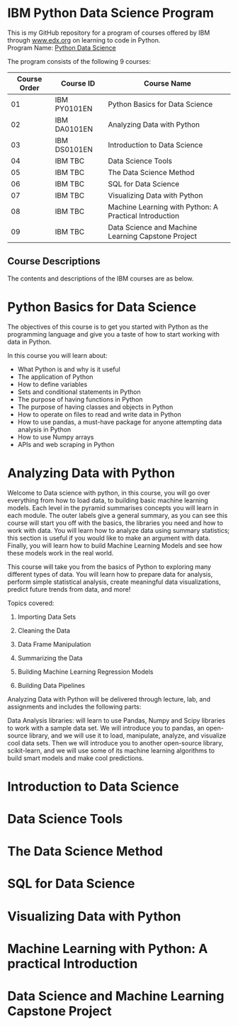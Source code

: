 # IBM Python Data Science Program

This is my GitHub repository for a program of courses offered by IBM through www.edx.org on learning to code in Python.  
Program Name:  [Python Data Science](https://www.edx.org/professional-certificate/python-data-science)

The program consists of the following 9 courses:

Course Order | Course ID | Course Name
------------ | ------------- | -------------
01 | IBM PY0101EN | Python Basics for Data Science
02 | IBM DA0101EN | Analyzing Data with Python
03 | IBM DS0101EN | Introduction to Data Science
04 | IBM TBC | Data Science Tools
05 | IBM TBC | The Data Science Method
06 | IBM TBC | SQL for Data Science
07 | IBM TBC | Visualizing Data with Python
08 | IBM TBC | Machine Learning with Python: A Practical Introduction
09 | IBM TBC | Data Science and Machine Learning Capstone Project

## Course Descriptions

The contents and descriptions of the IBM courses are as below.

# Python Basics for Data Science

The objectives of this course is to get you started with Python as the programming language and give you a taste of how to start working with data in Python.

In this course you will learn about:

* What Python is and why is it useful
* The application of Python 
* How to define variables
* Sets and conditional statements in Python
* The purpose of having functions in Python
* The purpose of having classes and objects in Python
* How to operate on files to read and write data in Python
* How to use pandas, a must-have package for anyone attempting data analysis in Python
* How to use Numpy arrays
* APIs and web scraping in Python

# Analyzing Data with Python

Welcome to Data science with python, in this course, you will go over everything from how to load data, to building basic machine learning models. Each level in the pyramid summarises concepts you will learn in each module. The outer labels give a general summary, as you can see this course will start you off with the basics, the libraries you need and how to work with data. You will learn how to analyze data using summary statistics; this section is useful if you would like to make an argument with data. Finally, you will learn how to build Machine Learning Models and see how these models work in the real world.

This course will take you from the basics of Python to exploring many different types of data. You will learn how to prepare data for analysis, perform simple statistical analysis, create meaningful data visualizations, predict future trends from data, and more! 

Topics covered: 

1. Importing Data Sets 

2. Cleaning the Data 

3. Data Frame Manipulation 

4. Summarizing the Data 

5. Building Machine Learning Regression Models 

6. Building Data Pipelines 

Analyzing Data with Python will be delivered through lecture, lab, and assignments and includes the following parts: 

Data Analysis libraries: will learn to use Pandas, Numpy and Scipy libraries to work with a sample data set. We will introduce you to pandas, an open-source library, and we will use it to load, manipulate, analyze, and visualize cool data sets. Then we will introduce you to another open-source library, scikit-learn, and we will use some of its machine learning algorithms to build smart models and make cool predictions.

# Introduction to Data Science

# Data Science Tools

# The Data Science Method

# SQL for Data Science

# Visualizing Data with Python

# Machine Learning with Python: A practical Introduction

# Data Science and Machine Learning Capstone Project
